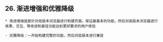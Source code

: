 ## 26. 渐进增强和优雅降级

    * 渐进增强就是针对低版本浏览器进行构建页面，保证最基本的功能，然后对高版本浏览器进行效果、交互、等改进和最佳功能达到更好要求的用户体验

    - 优雅降级：一开始构建完整的功能，然后对低版本进行兼容
